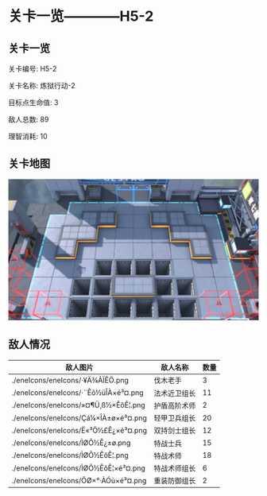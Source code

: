 # 关卡一览————H5-2


## 关卡一览

关卡编号: H5-2

关卡名称: 炼狱行动-2

目标点生命值: 3

敌人总数: 89

理智消耗: 10


## 关卡地图
![H5-2](./oprMap/H5-2.png)

## 敌人情况

| 敌人图片 | 敌人名称 | 数量  |
|---------|-----|-----|
| ./eneIcons/eneIcons/·¥Ä¾ÀÏÊÖ.png| 伐木老手  |   3  |
| ./eneIcons/eneIcons/·¨Êõ½üÎÀ×é³¤.png| 法术近卫组长  |   11  |
| ./eneIcons/eneIcons/»¤¶Ü¸ß½×ÊõÊ¦.png| 护盾高阶术师  |   2  |
| ./eneIcons/eneIcons/Çá¼×ÎÀ±ø×é³¤.png| 轻甲卫兵组长  |   20  |
| ./eneIcons/eneIcons/Ë«³Ö½£Ê¿×é³¤.png| 双持剑士组长  |   12  |
| ./eneIcons/eneIcons/ÌØÕ½Ê¿±ø.png| 特战士兵  |   15  |
| ./eneIcons/eneIcons/ÌØÕ½ÊõÊ¦.png| 特战术师  |   18  |
| ./eneIcons/eneIcons/ÌØÕ½ÊõÊ¦×é³¤.png| 特战术师组长  |   6  |
| ./eneIcons/eneIcons/ÖØ×°·ÀÓù×é³¤.png| 重装防御组长  |   2  |
